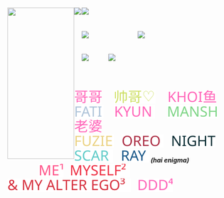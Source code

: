 <br><br><br><br><br>

<h5 align="left">
<img src="https://github.com/user-attachments/assets/d65cd818-2fc3-4150-9571-a73c3679f1fe" width="150" height="340" align="left"></img>
<img src="https://github.com/user-attachments/assets/d354f578-0a2d-4c4e-992d-05218f9df0cb" width="auto" height="150" align="left"></img> <img src="https://github.com/user-attachments/assets/d65cd818-2fc3-4150-9571-a73c3679f1fe" width="1" height="2" align="left"> <img src="https://komarev.com/ghpvc/?username=tojifg&color=184976&plastic&label=⠀HUMAN+MEAT+COUNT⠀:&base=1000000000"></img><br>
  <br><br> <img src="https://github.com/user-attachments/assets/d65cd818-2fc3-4150-9571-a73c3679f1fe" width="1" height="2" align="left"> <a href="https://rentry.co/thug"><img src="https://github.com/user-attachments/assets/2fbfc8b7-7381-4ea1-a5d3-507e874d9fc6" width="125" height="auto" align="left"></img></a> <img src="https://github.com/user-attachments/assets/d65cd818-2fc3-4150-9571-a73c3679f1fe" width="1" height="1" align="left"> <a href="https://toji.atabook.org"><img src="https://github.com/user-attachments/assets/95d10f49-586b-40e3-b25b-21cd90424db8" width="60" height="auto" align="left"></img></a><br><br><br>
  <img src="https://github.com/user-attachments/assets/d65cd818-2fc3-4150-9571-a73c3679f1fe" width="1" height="2" align="left"> <a href="https://rentry.co/bonamana"><img src="https://github.com/user-attachments/assets/121dbffa-eb54-48b2-b034-78880d6b3cb9" width="60" height="auto" align="left"></img></a> <a href="https://guns.lol/bigbang"><img src="https://github.com/user-attachments/assets/7c18858b-a526-4789-a2c7-502b9a3f0e31" width="145" height="auto" align="left"></img></a><br><br><br><br>
  
<a href="https://github.com/bathroombreak/"><img src="https://github.com/tojifg/tojifg/blob/5a5be3cd101e9262ebcb0ceac2aac0b1463bb281/harvey.svg"></img></a> ⠀⠀ <a href="https://github.com/9ANTZ/"><img src="https://github.com/tojifg/tojifg/blob/1ac1467468b88ea04a7784d9f257cdd8e46fb506/hc.svg"></img></a> ⠀⠀ <a href="https://github.com/10shadows/"><img src="https://github.com/tojifg/tojifg/blob/671a6bfeb6bb350fb555421c5e4bdf3a4c838cea/khoi.svg"></img></a> ⠀ ⠀ <a href="https://github.com/eatsleepedge/"><img src="https://github.com/tojifg/tojifg/blob/ba2d419aa9fe39c175401ac0d54e4ad6de9611a7/cati.svg"></img></a> ⠀⠀<a href="https://github.com/blackbetta/"><img src="https://github.com/tojifg/tojifg/blob/f7aa2ff0a667954d3638dc1c678ecf2574411241/ky.svg"></a>⠀ ⠀ <a href="https://github.com/vampaku/"><img src="https://github.com/tojifg/tojifg/blob/61d8d0e17e3674ac9bc3ea6ed3e9175823bae4e9/marsh.svg"></img></a> ⠀ <a href="https://github.com/deepaffection/"><img src="https://github.com/tojifg/tojifg/blob/1701e536de13b7aa895152bf95bf61110f87e91b/shig.svg"></img></a>
<br><a href="https://github.com/fuziyamas/"><img src="https://github.com/tojifg/tojifg/blob/cf52f347a8b050e79653efa0566cd1775086d314/fuzi.svg"></img></a> ⠀ <a href="https://github.com/P5royal/"><img src="https://github.com/tojifg/tojifg/blob/767c42dfcbd7df33df4262e9a994f42c5d4458f0/reo.svg"></img></a> ⠀ <a href="https://github.com/njqh/"><img src="https://github.com/tojifg/tojifg/blob/c82718177463a7d56e71409288dbe187fdc405b2/night.svg"></img></a> ⠀ <a href="https://github.com/LoveCrime/"><img src="https://github.com/tojifg/tojifg/blob/6e0f5a80f27bac6e6f28aa82c13fae7bed6b8f89/scar.svg"></img></a> ⠀ <a href="https://github.com/9THNINJA/"><img src="https://github.com/tojifg/tojifg/blob/2e422999482fc8d325b901443554330cb76bdeb5/ray.svg"></img></a> (hai enigma)
<br>
<img src="https://github.com/user-attachments/assets/d65cd818-2fc3-4150-9571-a73c3679f1fe" width="70" height="2" align="left"><a href="https://github.com/junkshot/"><img src="https://github.com/tojifg/tojifg/blob/102dc725dcd57ba848aa6434e4f145e09f550811/zhustle.svg"></img></a> ⠀<a href="https://github.com/muje2014/"><img src="https://github.com/tojifg/tojifg/blob/c0399ca3d53246a69c625368400535f7605f99f2/zzhustle.svg"></img></a> ⠀<a href="https://github.com/pizzathrow/"><img src="https://github.com/tojifg/tojifg/blob/1ffca768fb40fbbc34bd0f899bea347bc6f54ede/zzzhustle.svg"></img></a> ⠀<a href="https://github.com/momoayase/"><img src="https://github.com/tojifg/tojifg/blob/b71726643c0b690bf881862b523047e4ce943410/zzzzhustle.svg"></img></a>

</h5>
<br><br><br><br><br><br><br><br><br><br>
